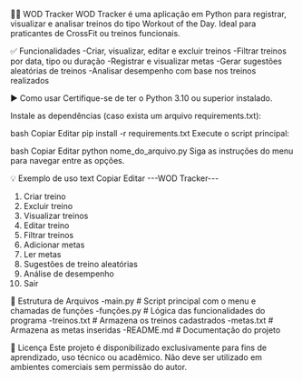 🏋️‍♂️ WOD Tracker
WOD Tracker é uma aplicação em Python para registrar, visualizar e analisar treinos do tipo Workout of the Day. Ideal para praticantes de CrossFit ou treinos funcionais.

✅ Funcionalidades
-Criar, visualizar, editar e excluir treinos
-Filtrar treinos por data, tipo ou duração
-Registrar e visualizar metas
-Gerar sugestões aleatórias de treinos
-Analisar desempenho com base nos treinos realizados

▶️ Como usar
Certifique-se de ter o Python 3.10 ou superior instalado.

Instale as dependências (caso exista um arquivo requirements.txt):

bash
Copiar
Editar
pip install -r requirements.txt
Execute o script principal:

bash
Copiar
Editar
python nome_do_arquivo.py
Siga as instruções do menu para navegar entre as opções.


💡 Exemplo de uso
text
Copiar
Editar
---WOD Tracker---
 1. Criar treino
 2. Excluir treino
 3. Visualizar treinos
 4. Editar treino
 5. Filtrar treinos
 6. Adicionar metas
 7. Ler metas
 8. Sugestões de treino aleatórias
 9. Análise de desempenho
10. Sair


📁 Estrutura de Arquivos
-main.py               # Script principal com o menu e chamadas de funções
-funções.py            # Lógica das funcionalidades do programa
-treinos.txt           # Armazena os treinos cadastrados
-metas.txt             # Armazena as metas inseridas
-README.md             # Documentação do projeto

📄 Licença
Este projeto é disponibilizado exclusivamente para fins de aprendizado, uso técnico ou acadêmico.
Não deve ser utilizado em ambientes comerciais sem permissão do autor.
